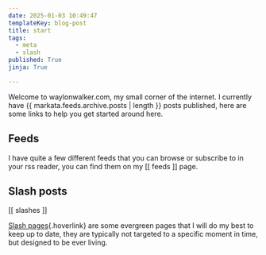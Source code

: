 ```yaml
---
date: 2025-01-03 10:49:47
templateKey: blog-post
title: start
tags:
  - meta
  - slash
published: True
jinja: True

---
```


Welcome to waylonwalker.com, my small corner of the internet.  I currently have
{{ markata.feeds.archive.posts | length }} posts published,
here are some links to help you get started around here.

## Feeds

I have quite a few different feeds that you can browse or subscribe to in your rss reader, you can find them on my [[ feeds ]] page.

## Slash posts

[[ slashes ]]

[Slash pages](https://slashpages.net/){.hoverlink} are some evergreen pages that I will do my best to keep up to date,
they are typically not targeted to a specific moment in time, but designed to
be ever living.
